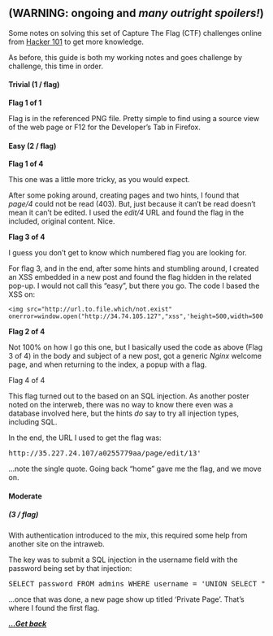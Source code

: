## <span class="ez-toc-section" id="(WARNING_ongoing_and_many_outright_spoilers!)"></span>(WARNING: ongoing and _many outright spoilers!_) <span class="ez-toc-section-end"></span> 

Some notes on solving this set of Capture The Flag (CTF) challenges online from [Hacker 101](https://www.hacker101.com/) to get more knowledge.

As before, this guide is both my working notes and goes challenge by challenge, this time in order.

#### <span class="ez-toc-section" id="Trivial_(1_/_flag)"></span>Trivial (1 / flag) <span class="ez-toc-section-end"></span>

**Flag 1 of 1**

Flag is in the referenced PNG file. Pretty simple to find using a source view of the web page or F12 for the Developer&#8217;s Tab in Firefox.

#### <span class="ez-toc-section" id="Easy_(2_/_flag)"></span>Easy (2 / flag)<span class="ez-toc-section-end"></span>

**Flag 1 of 4**

This one was a little more tricky, as you would expect.

After some poking around, creating pages and two hints, I found that _page/4_ could not be read (403). But, just because it can&#8217;t be read doesn&#8217;t mean it can&#8217;t be edited. I used the _edit/4_ URL and found the flag in the included, original content. Nice.

**Flag 3 of 4**

I guess you don&#8217;t get to know which numbered flag you are looking for.

For flag 3, and in the end, after some hints and stumbling around, I created an XSS embedded in a new post and found the flag hidden in the related pop-up. I would not call this &#8220;easy&#8221;, but there you go. The code I based the XSS on:

<pre class="wp-block-code"><code class="">&lt;img src="http://url.to.file.which/not.exist" onerror=window.open("http://34.74.105.127","xss",'height=500,width=500');></code></pre>

**Flag 2 of 4**

Not 100% on how I go this one, but I basically used the code as above (Flag 3 of 4) in the body and subject of a new post, got a generic _Nginx_ welcome page, and when returning to the index, a popup with a flag.

Flag 4 of 4

This flag turned out to the based on an SQL injection. As another poster noted on the interweb, there was no way to know there even was a database involved here, but the hints _do_ say to try all injection types, including SQL.

In the end, the URL I used to get the flag was:

<pre class="EnlighterJSRAW" data-enlighter-language="generic" data-enlighter-theme="" data-enlighter-highlight="" data-enlighter-linenumbers="" data-enlighter-lineoffset="" data-enlighter-title="" data-enlighter-group="">http://35.227.24.107/a0255779aa/page/edit/13'</pre>

&#8230;note the single quote. Going back &#8220;home&#8221; gave me the flag, and we move on.

#### <span class="ez-toc-section" id="Moderate"></span>Moderate<span class="ez-toc-section-end"></span>

##### <span class="ez-toc-section" id="(3_/_flag)"></span>(3 / flag)<span class="ez-toc-section-end"></span>

With authentication introduced to the mix, this required some help from another site on the intraweb.

The key was to submit a SQL injection in the username field with the password being set by that injection:

<pre class="EnlighterJSRAW" data-enlighter-language="generic" data-enlighter-theme="" data-enlighter-highlight="" data-enlighter-linenumbers="" data-enlighter-lineoffset="" data-enlighter-title="" data-enlighter-group="">SELECT password FROM admins WHERE username = 'UNION SELECT "123" AS password from admins WHERE '1' = '1'</pre>

&#8230;once that was done, a new page show up titled &#8216;Private Page&#8217;. That&#8217;s where I found the first flag.

[***...Get back***](..)
